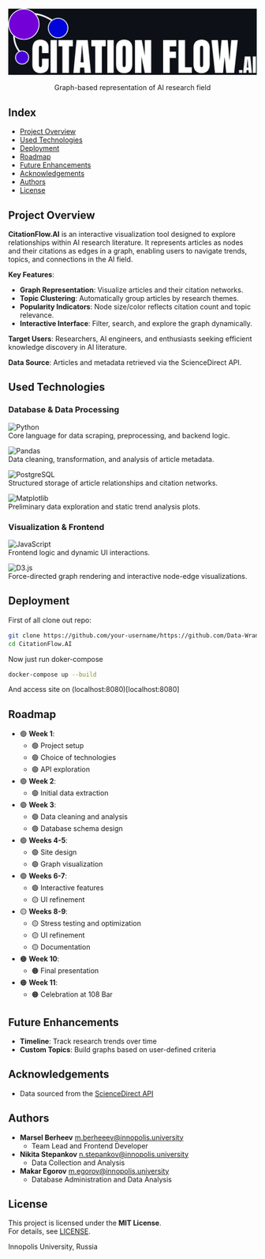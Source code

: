 
<div align="center">
  
  ![logo](logo.svg)
  
  Graph-based representation of AI research field  
</div>

## Index  
- [Project Overview](#project-overview)
- [Used Technologies](#used-technologies)
- [Deployment](#deployment)
- [Roadmap](#roadmap)  
- [Future Enhancements](#future-enhancements)
- [Acknowledgements](#acknowledgements)
- [Authors](#authors)  
- [License](#license)  

## Project Overview  
**CitationFlow.AI** is an interactive visualization tool designed to explore relationships within AI research literature. It represents articles as nodes and their citations as edges in a graph, enabling users to navigate trends, topics, and connections in the AI field.  

**Key Features**:  
- **Graph Representation**: Visualize articles and their citation networks.  
- **Topic Clustering**: Automatically group articles by research themes.  
- **Popularity Indicators**: Node size/color reflects citation count and topic relevance.  
- **Interactive Interface**: Filter, search, and explore the graph dynamically.  

**Target Users**: Researchers, AI engineers, and enthusiasts seeking efficient knowledge discovery in AI literature.  

**Data Source**: Articles and metadata retrieved via the ScienceDirect API.  

## Used Technologies  

### **Database & Data Processing**  
![Python](https://img.shields.io/badge/Python-3.9%2B-3776AB?style=for-the-badge&logo=python&logoColor=white)  
Core language for data scraping, preprocessing, and backend logic.  

![Pandas](https://img.shields.io/badge/Pandas-2.0%2B-150458?style=for-the-badge&logo=pandas&logoColor=white)  
Data cleaning, transformation, and analysis of article metadata.  

![PostgreSQL](https://img.shields.io/badge/PostgreSQL-14%2B-4169E1?style=for-the-badge&logo=postgresql&logoColor=white)  
Structured storage of article relationships and citation networks.  

![Matplotlib](https://img.shields.io/badge/Matplotlib-3.7%2B-11557C?style=for-the-badge&logo=matplotlib&logoColor=white)  
Preliminary data exploration and static trend analysis plots.  

### **Visualization & Frontend**  
![JavaScript](https://img.shields.io/badge/JavaScript-ES6%2B-F7DF1E?style=for-the-badge&logo=javascript&logoColor=black)  
Frontend logic and dynamic UI interactions.  

![D3.js](https://img.shields.io/badge/D3.js-7.8%2B-F9A03C?style=for-the-badge&logo=d3.js&logoColor=white)  
Force-directed graph rendering and interactive node-edge visualizations.  

## Deployment  

First of all clone out repo:
```bash
git clone https://github.com/your-username/https://github.com/Data-Wrangling-and-Visualisation/CitationFlow.AI
cd CitationFlow.AI
```

Now just run doker-compose
```bash
docker-compose up --build
```
And access site on (localhost:8080)[localhost:8080]

## Roadmap  
- 🟢 **Week 1**:
  - 🟢 Project setup
  - 🟢 Choice of technologies
  - 🟢 API exploration
- 🟢 **Week 2**:
  - 🟢 Initial data extraction
- 🟢 **Week 3**:
  - 🟢 Data cleaning and analysis 
  - 🟢 Database schema design
- 🟢 **Weeks 4-5**:
  - 🟢 Site design
  - 🟢 Graph visualization
- 🟢 **Weeks 6-7**:
  - 🟢 Interactive features
  - 🟡 UI refinement
- 🟡 **Weeks 8-9**:
  - 🟡 Stress testing and optimization
  - 🟡 UI refinement
  - 🟡 Documentation
- 🟠 **Week 10**:
  - 🟠 Final presentation
- 🟠 **Week 11**:
  - 🟠 Celebration at 108 Bar

## Future Enhancements  
- **Timeline**: Track research trends over time  
- **Custom Topics**: Build graphs based on user-defined criteria  

## Acknowledgements  
- Data sourced from the [ScienceDirect API](https://www.elsevier.com/solutions/sciencedirect)  

## Authors  
- **Marsel Berheev** m.berheeev@innopolis.university  
  - Team Lead and Frontend Developer  
- **Nikita Stepankov** n.stepankov@innopolis.university  
  - Data Collection and Analysis  
- **Makar Egorov** m.egorov@innopolis.university  
  - Database Administration and Data Analysis  

## License  
This project is licensed under the **MIT License**.  
For details, see [LICENSE](LICENSE).  

Innopolis University, Russia  
